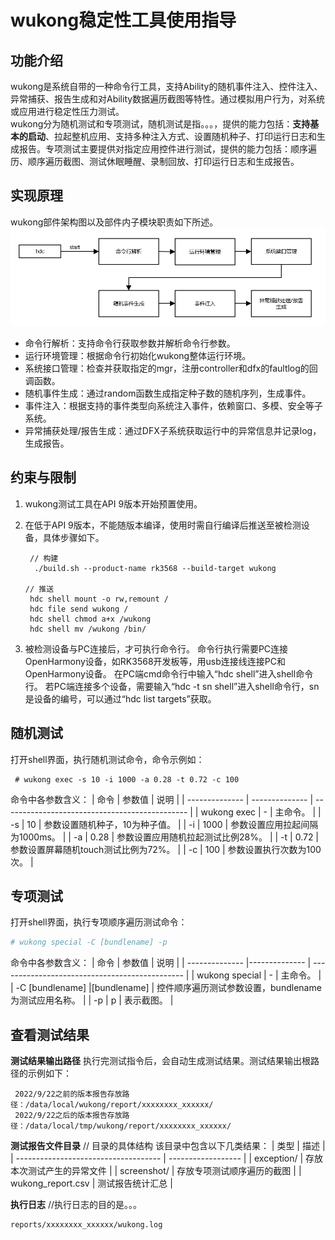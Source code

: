# wukong稳定性工具使用指导

## 功能介绍

wukong是系统自带的一种命令行工具，支持Ability的随机事件注入、控件注入、异常捕获、报告生成和对Ability数据遍历截图等特性。通过模拟用户行为，对系统或应用进行稳定性压力测试。<br>
wukong分为随机测试和专项测试，随机测试是指。。。，提供的能力包括：**支持基本的启动**、拉起整机应用、支持多种注入方式、设置随机种子、打印运行日志和生成报告。专项测试主要提供对指定应用控件进行测试，提供的能力包括：顺序遍历、顺序遍历截图、测试休眠睡醒、录制回放、打印运行日志和生成报告。

## 实现原理

wukong部件架构图以及部件内子模块职责如下所述。
 ![](figures/wukongRandomTestFlow.png)

- 命令行解析：支持命令行获取参数并解析命令行参数。
- 运行环境管理：根据命令行初始化wukong整体运行环境。
- 系统接口管理：检查并获取指定的mgr，注册controller和dfx的faultlog的回调函数。
- 随机事件生成：通过random函数生成指定种子数的随机序列，生成事件。
- 事件注入：根据支持的事件类型向系统注入事件，依赖窗口、多模、安全等子系统。
- 异常捕获处理/报告生成：通过DFX子系统获取运行中的异常信息并记录log，生成报告。

## 约束与限制

1. wukong测试工具在API 9版本开始预置使用。

2. 在低于API 9版本，不能随版本编译，使用时需自行编译后推送至被检测设备，具体步骤如下。

   ```
    // 构建
     ./build.sh --product-name rk3568 --build-target wukong

   // 推送
    hdc shell mount -o rw,remount /
    hdc file send wukong /
    hdc shell chmod a+x /wukong
    hdc shell mv /wukong /bin/
   ```

3. 被检测设备与PC连接后，才可执行命令行。
命令行执行需要PC连接OpenHarmony设备，如RK3568开发板等，用usb连接线连接PC和OpenHarmony设备。
在PC端cmd命令行中输入“hdc shell”进入shell命令行。
若PC端连接多个设备，需要输入“hdc -t sn shell”进入shell命令行，sn是设备的编号，可以通过“hdc list targets”获取。

## 随机测试

打开shell界面，执行随机测试命令，命令示例如：

```
 # wukong exec -s 10 -i 1000 -a 0.28 -t 0.72 -c 100
```
命令中各参数含义：
| 命令           | 参数值           | 说明                                           |
| -------------- | -------------- | ---------------------------------------------- |
| wukong exec | -           | 主命令。                             |
| -s     | 10           | 参数设置随机种子，10为种子值。            |
| -i  | 1000           | 参数设置应用拉起间隔为1000ms。 |
| -a  | 0.28          | 参数设置应用随机拉起测试比例28%。          |
| -t  | 0.72           | 参数设置屏幕随机touch测试比例为72%。    |
| -c  | 100           | 参数设置执行次数为100次。                |

## 专项测试

打开shell界面，执行专项顺序遍历测试命令：

```bash
# wukong special -C [bundlename] -p
```
命令中各参数含义：
| 命令           | 参数值           | 说明                                           |
| -------------- |-------------- | ---------------------------------------------- |
| wukong special | -  | 主命令。                             |
| -C [bundlename]    |[bundlename] | 控件顺序遍历测试参数设置，bundlename为测试应用名称。            |
| -p | p  | 表示截图。                             |

## 查看测试结果

**测试结果输出路径**
执行完测试指令后，会自动生成测试结果。测试结果输出根路径的示例如下：
```
 2022/9/22之前的版本报告存放路径：/data/local/wukong/report/xxxxxxxx_xxxxxx/
 2022/9/22之后的版本报告存放路径：/data/local/tmp/wukong/report/xxxxxxxx_xxxxxx/
```

**测试报告文件目录**
// 目录的具体结构
该目录中包含以下几类结果：
| 类型                                 | 描述               |
| ------------------------------------ | ------------------ |
| exception/                           | 存放本次测试产生的异常文件 |
| screenshot/                          | 存放专项测试顺序遍历的截图  |
| wukong_report.csv                    | 测试报告统计汇总       |

**执行日志**
//执行日志的目的是。。。
```
reports/xxxxxxxx_xxxxxx/wukong.log
```